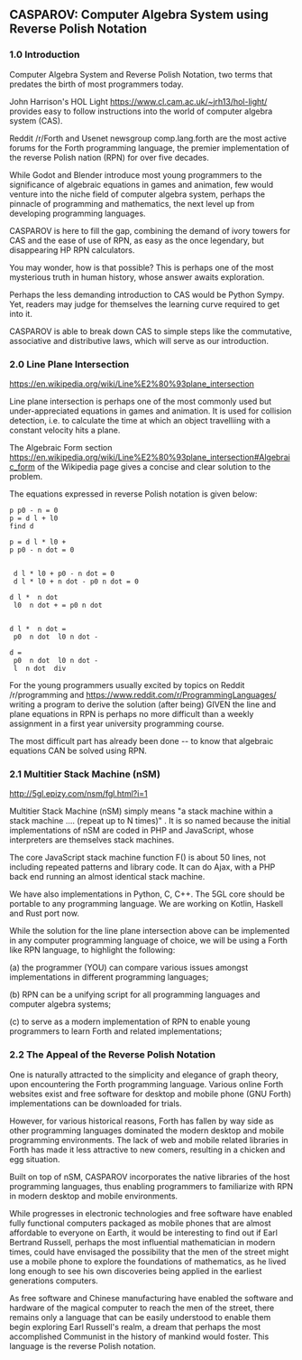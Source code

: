 ## CASPAROV: Computer Algebra System using Reverse Polish Notation

### 1.0 Introduction

Computer Algebra System and Reverse Polish Notation, two terms that predates the birth of most programmers today.

John Harrison's HOL Light https://www.cl.cam.ac.uk/~jrh13/hol-light/ provides easy to follow instructions into the world of computer algebra system (CAS).

Reddit /r/Forth and Usenet newsgroup comp.lang.forth are the most active forums for the Forth programming language, the premier implementation of the reverse Polish nation (RPN) for over five decades. 

While Godot and Blender introduce most young programmers to the significance of algebraic equations in games and animation, few would venture into the niche field of computer algebra system, perhaps the pinnacle of programming and mathematics, the next level up from developing programming languages.

CASPAROV is here to fill the gap, combining the demand of ivory towers for CAS and the ease of use of RPN, as easy as the once legendary, but disappearing HP RPN calculators.

You may wonder, how is that possible? This is perhaps one of the most mysterious truth in human history, whose answer awaits exploration.

Perhaps the less demanding introduction to CAS would be Python Sympy. Yet, readers may judge for themselves the learning curve required to get into it.

CASPAROV is able to break down CAS to simple steps like the commutative, associative and distributive laws, which will serve as our introduction.



### 2.0 Line Plane Intersection

https://en.wikipedia.org/wiki/Line%E2%80%93plane_intersection

Line plane intersection is perhaps one of the most commonly used but under-appreciated equations in games and animation. It is used for collision detection, i.e. to calculate the time at which an object travelliing with a constant velocity hits a plane.

The Algebraic Form section https://en.wikipedia.org/wiki/Line%E2%80%93plane_intersection#Algebraic_form of the Wikipedia page gives a concise and clear solution to the problem.

The equations expressed in reverse Polish notation is given below:

```
p p0 - n = 0
p = d l + l0
find d

p = d l * l0 +
p p0 - n dot = 0


 d l * l0 + p0 - n dot = 0
 d l * l0 + n dot - p0 n dot = 0

d l *  n dot
 l0  n dot + = p0 n dot


d l *  n dot =
 p0  n dot  l0 n dot -

d =
 p0  n dot  l0 n dot -
 l  n dot  div
 ```

For the young programmers usually excited by topics on Reddit /r/programming and https://www.reddit.com/r/ProgrammingLanguages/ writing a program to derive the solution (after being) GIVEN the line and plane equations in RPN is perhaps no more difficult than a weekly assignment in a first year university programming course.

The most difficult part has already been done -- to know that algebraic equations CAN be solved using RPN.



### 2.1 Multitier Stack Machine (nSM)

http://5gl.epizy.com/nsm/fgl.html?i=1

Multitier Stack Machine (nSM) simply means "a stack machine within a stack machine .... (repeat up to N times)" . It is so named because the initial implementations of nSM are coded in PHP and JavaScript, whose interpreters are themselves stack machines.

The core JavaScript stack machine function F() is about 50 lines, not including repeated patterns and library code. It can do Ajax, with a PHP back end running an almost identical stack machine.

We have also implementations in Python, C, C++. The 5GL core should be portable to any programming language. We are working on Kotlin,  Haskell and Rust port now.

While the solution for the line plane intersection above can be implemented in any computer programming language of choice, we will be using a Forth like RPN language, to highlight the following:

(a) the programmer (YOU) can compare various issues amongst implementations in different programming languages;

(b) RPN can be a unifying script for all programming languages and computer algebra systems;

(c) to serve as a modern implementation of RPN to enable young programmers to learn Forth and related implementations;

### 2.2 The Appeal of the Reverse Polish Notation

One is naturally attracted to the simplicity and elegance of graph theory, upon encountering the Forth programming language. Various online Forth websites exist and free software for desktop and mobile phone (GNU Forth) implementations can be downloaded for trials.

However, for various historical reasons, Forth has fallen by way side as other programming languages dominated the modern desktop and mobile programming environments. The lack of web and mobile related libraries in Forth has made it less attractive to new comers, resulting in a chicken and egg situation.

Built on top of nSM, CASPAROV incorporates the native libraries of the host programming languages, thus enabling programmers to familiarize with RPN in modern desktop and mobile environments.

While progresses in electronic technologies and free software have enabled fully functional computers packaged as mobile phones that are almost affordable to everyone on Earth, it would be interesting to find out if Earl Bertrand Russell, perhaps the most influential mathematician in modern times, could have envisaged the possibility that the men of the street might use a mobile phone to explore the foundations of mathematics, as he lived long enough to see his own discoveries being applied in the earliest generations computers. 

As free software and Chinese manufacturing have enabled the software and hardware of the magical computer to reach the men of the street, there remains only a language that can be easily understood to enable them begin exploring Earl Russell's realm, a dream that perhaps the most accomplished Communist in the history of mankind would foster. This language is the reverse Polish notation.
